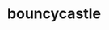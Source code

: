 ---
codehost: https://github.com/https://github.com/bcgit
facebook: https://facebook.com/legionofthebouncycastle
logohandle: bouncycastle
sort: bouncycastle
title: bouncycastle
twitter: https://x.com/bccrypto
website: https://www.bouncycastle.org/
---